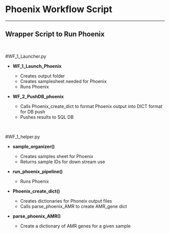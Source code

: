 # Phoenix Workflow Script
_______________________________________

## Wrapper Script to Run Phoenix

<br />

#WF_1_Launcher.py

- **WF_1_Launch_Phoenix**
    - Creates output folder
    - Creates samplesheet needed for Phoenix
    - Runs Phoenix

- **WF_2_PushDB_phoenix**
    - Calls Phoenix_create_dict to format Phoenix output into DICT format for DB push
    - Pushes results to SQL DB

<br />

#WF_1_helper.py

- **sample_organizer()**
    - Creates samples sheet for Phoenix
    - Returns sample IDs for down stream use
    
- **run_phoenix_pipeline()**
    - Runs Phoenix

- **Phoenix_create_dict()**
    - Creates dictionaries for Phoneix output files
    - Calls parse_phoenix_AMR to create AMR_gene dict

- **parse_phoenix_AMR()**
    - Create a dictionary of AMR genes for a given sample 


<br />